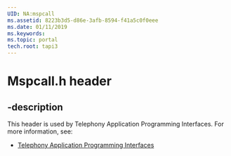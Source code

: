 ```yaml
---
UID: NA:mspcall
ms.assetid: 8223b3d5-d86e-3afb-8594-f41a5c0f0eee
ms.date: 01/11/2019
ms.keywords: 
ms.topic: portal
tech.root: tapi3
---
```


# Mspcall.h header


## -description


This header is used by Telephony Application Programming Interfaces. For more information, see:

- [Telephony Application Programming Interfaces](../_tapi3/index.md)

